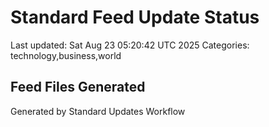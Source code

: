 # Standard Feed Update Status
Last updated: Sat Aug 23 05:20:42 UTC 2025
Categories: technology,business,world

## Feed Files Generated

Generated by Standard Updates Workflow
